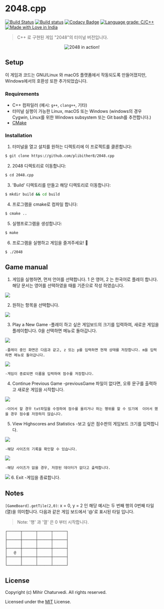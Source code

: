 # 2048.cpp

[![Build Status](https://img.shields.io/travis/plibither8/2048.cpp.svg)](https://travis-ci.com/plibither8/2048.cpp)
[![Build status](https://ci.appveyor.com/api/projects/status/sljhlvcx8k11ckw7?svg=true)](https://ci.appveyor.com/project/plibither8/2048-cpp)
[![Codacy Badge](https://api.codacy.com/project/badge/Grade/b37414d66e7d4146bf72a4a467fdc84d)](https://app.codacy.com/app/plibither8/2048.cpp?utm_source=github.com&utm_medium=referral&utm_content=plibither8/2048.cpp&utm_campaign=Badge_Grade_Dashboard)
[![Language grade: C/C++](https://img.shields.io/lgtm/grade/cpp/g/plibither8/2048.cpp.svg?logo=lgtm&logoWidth=18)](https://lgtm.com/projects/g/plibither8/2048.cpp/context:cpp)
[![Made with Love in India](https://madewithlove.org.in/badge.svg)](https://madewithlove.org.in/)

> C++ 로 구현된 게임 "2048"의 터미널 버전입니다.

<p align="center">
    <img align="center" alt="2048 in action!" src="assets/demo.gif"></img>
</p>

## Setup

이 게임과 코드는 GNU/Linux 와 macOS 플랫폼에서 작동되도록 만들어졌지만, Windows에서의 호환성 또한 추가되었습니다.

### Requirements

* C++ 컴파일러 (예시: `g++`, `clang++`, 기타)
* 터미널 실행이 가능한 Linux, macOS 또는 Windows (windows의 경우 Cygwin, Linux를 위한 Windows subsystem 또는 Git bash를 추천합니다.)
* [CMake](https://cmake.org/)

### Installation

1. 터미널을 열고 설치를 원하는 디렉토리에 이 프로젝트를 클론합니다:
```bash
$ git clone https://github.com/plibither8/2048.cpp
```
2. 2048 디렉토리로 이동합니다:
```bash
$ cd 2048.cpp
```
3. 'Build' 디렉토리를 만들고 해당 디렉토리로 이동합니다:
```bash
$ mkdir build && cd build
```
4. 프로그램을 cmake로 컴파일 합니다:
```bash
$ cmake ..
```
5. 실행프로그램을 생성합니다:
```bash
$ make
```
6. 프로그램을 실행하고 게임을 즐겨주세요! :tada:
```bash
$ ./2048
```

## Game manual

1. 게임을 실행하면, 먼저 언어를 선택합니다. 1 은 영어, 2 는 한국어로 플레이 합니다.
해당 문서는 영어를 선택하였을 때를 기준으로 작성 하였습니다.

<img src="https://user-images.githubusercontent.com/29089484/49750559-98c0fa80-fcee-11e8-9d16-a0b70a810e3b.PNG">

2. 원하는 항목을 선택합니다.

<img  src="https://user-images.githubusercontent.com/29089484/49750558-98286400-fcee-11e8-9d5d-591751e8b5dc.PNG">

3. Play a New Game
    -플레이 하고 싶은 게임보드의 크기를 입력하여, 새로운 게임을 플레이합니다. 0을 선택하면 메뉴로 돌아갑니다.

<img  src="https://user-images.githubusercontent.com/29089484/49750315-e5f09c80-fced-11e8-8569-280111cbd763.PNG">

    -플레이 중인 화면은 다음과 같고, z 또는 p를 입력하면 현재 상태를 저장합니다. m을 입력하면 메뉴로 돌아갑니다.

<img  src="https://user-images.githubusercontent.com/29089484/49750743-053bf980-fcef-11e8-9bf7-dd111375fd4e.PNG">

    -게임이 종료되면 이름을 입력하여 점수를 저장합니다.
4. Continue Previous Game
    -previousGame 파일이 없다면, 오류 문구를 출력하고 새로운 게임을 시작합니다.

<img  src="https://user-images.githubusercontent.com/29089484/49750782-1c7ae700-fcef-11e8-89dc-9116957b6143.PNG">

    -이어서 할 경우 txt파일을 수정하여 점수를 올리거나 하는 행위를 할 수 있기에  이어서 했을 경우 점수를 저장하지 않습니다.
5. View Highscores and Statistics
    -보고 싶은 점수판의 게임보드 크기를 입력합니다.

<img  src="https://user-images.githubusercontent.com/29089484/49750803-2bfa3000-fcef-11e8-862c-8dcd6e0659f6.PNG">

    -해당 사이즈의 기록을 확인할 수 있습니다.

<img  src="https://user-images.githubusercontent.com/29089484/49750819-37e5f200-fcef-11e8-92ee-aec76c74a5d6.PNG">

    -해당 사이즈가 없을 경우, 저장된 데이터가 없다고 출력합니다.

<img  src="https://user-images.githubusercontent.com/29089484/49750858-521fd000-fcef-11e8-84bc-b9a116064531.PNG">
6. Exit
    -게임을 종료합니다.
    
## Notes

`[GameBoard].getTile(2,0)`: x = 0, y = 2 인 해당 예시는 두 번째 행의 0번째 타일(열)을 의미합니다.
다음과 같은 게임 보드에서 '@'로 표시된 타일 입니다.

> Note: '행' 과 '열' 은 0 부터 시작합니다.

```plaintext
┌──────┬──────┬──────┬──────┐
│      │      │      │      │
├──────┼──────┼──────┼──────┤
│      │      │      │      │
├──────┼──────┼──────┼──────┤
│   @  │      │      │      │
├──────┼──────┼──────┼──────┤
│      │      │      │      │
└──────┴──────┴──────┴──────┘
```

## License

Copyright (c) Mihir Chaturvedi. All rights reserved.

Licensed under the [MIT](LICENSE) License.

